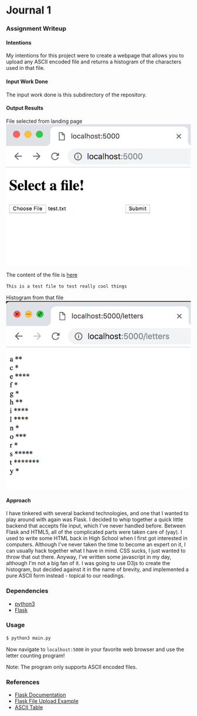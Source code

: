 # Journal 1
### Assignment Writeup
#### Intentions
My intentions for this project were to create a webpage that allows you to upload any ASCII encoded file and returns a histogram of the characters used in that file. 
#### Input Work Done
The input work done is this subdirectory of the repository.
#### Output Results
File selected from landing page
![File selected from landing page](https://github.com/ekivolowitz/LIS351Projects/blob/master/imgs/Journal1_index_screen.png)

The content of the file is [here](https://github.com/ekivolowitz/LIS351Projects/blob/master/Journal1/test.txt)
```txt
This is a test file to test really cool things
```
Histogram from that file
![Histogram from that file](https://github.com/ekivolowitz/LIS351Projects/blob/master/imgs/Journal1_hist.png)
#### Approach
I have tinkered with several backend technologies, and one that I wanted to play around with again was Flask. I decided to whip together a quick little backend that accepts file input, which I've never handled before. Between Flask and HTML5, all of the complicated parts were taken care of (yay). I used to write some HTML back in High School when I first got interested in computers. Although I've never taken the time to become an expert on it, I can usually hack together what I have in mind. CSS sucks, I just wanted to throw that out there. Anyway, I've written some javascript in my day, although I'm not a big fan of it. I was going to use D3js to create the histogram, but decided against it in the name of brevity, and implemented a pure ASCII form instead - topical to our readings. 

### Dependencies
* [python3](https://www.python.org/download/releases/3.0/)
* [Flask](http://flask.pocoo.org/)
### Usage
```bash
$ python3 main.py
```
Now navigate to `localhost:5000` in your favorite web browser and use the letter counting program!

Note: The program only supports ASCII encoded files.

### References
* [Flask Documentation](http://flask.pocoo.org/)
* [Flask File Upload Example](http://flask.pocoo.org/docs/1.0/patterns/fileuploads/)
* [ASCII Table](https://www.ascii.cl/htmlcodes.htm)

